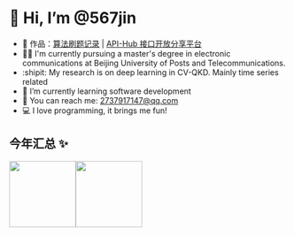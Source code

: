 # 👋 Hi,  I’m @567jin
- 🏡 作品：<a href="https://github.com/567jin/AlgorithmPractice" target="_blank">算法刷题记录</a> | <a href="https://github.com/567jin/ApiHub-SDK" target="_blank">API-Hub 接口开放分享平台</a>
- 👨‍🎓 I'm currently pursuing a master's degree in electronic communications at Beijing University of Posts and Telecommunications.
- :shipit: My research is on deep learning in CV-QKD. Mainly time series related
- 🌱 I’m currently learning software development
- 📧 You can reach me: 2737917147@qq.com
- 💻️ I love programming, it brings me fun! 

## 今年汇总 ✨

<img align="" height="120px" src="https://github-readme-stats.vercel.app/api?username=567jin&hide_title=true&hide_border=true&show_icons=true&include_all_commits=true&line_height=21&bg_color=0,EC6C6C,FFD479,FFFC79,73FA79&theme=graywhite&locale=cn&range=all_time" /><img align="" height="120px" src="https://github-readme-stats.vercel.app/api/top-langs/?username=567jin&hide_title=true&hide_border=true&layout=compact&bg_color=0,73FA79,73FDFF,D783FF&theme=graywhite&locale=cn&range=all_time" />




<!---
567jin/567jin is a ✨ special ✨ repository because its `README.md` (this file) appears on your GitHub profile.
You can click the Preview link to take a look at your changes.
--->
